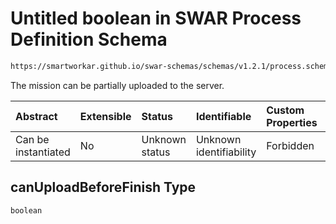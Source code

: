 # Untitled boolean in SWAR Process Definition Schema

```txt
https://smartworkar.github.io/swar-schemas/schemas/v1.2.1/process.schema.json#/properties/options/properties/canUploadBeforeFinish
```

The mission can be partially uploaded to the server.

| Abstract            | Extensible | Status         | Identifiable            | Custom Properties | Additional Properties | Access Restrictions | Defined In                                                                 |
| :------------------ | :--------- | :------------- | :---------------------- | :---------------- | :-------------------- | :------------------ | :------------------------------------------------------------------------- |
| Can be instantiated | No         | Unknown status | Unknown identifiability | Forbidden         | Allowed               | none                | [process.schema.json\*](../out/process.schema.json "open original schema") |

## canUploadBeforeFinish Type

`boolean`
